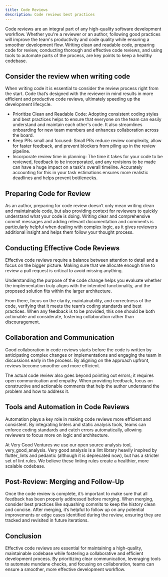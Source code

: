 ```yaml
---
title: Code Reviews
description: Code reviews best practices
---
```


Code reviews are an integral part of any high-quality software development workflow. Whether you're a reviewer or an author, following good practices will improve the team's productivity and code quality while ensuring a smoother development flow.
Writing clean and readable code, preparing code for review, conducting thorough and effective code reviews, and using tools to automate parts of the process, are key points to keep a healthy codebase.

## Consider the review when writing code
When writing code it is essential to consider the review process right from the start. Code that’s designed with the reviewer in mind results in more efficient and productive code reviews, ultimately speeding up the development lifecycle.

- Prioritize Clean and Readable Code: Adopting consistent coding styles and best practices helps to ensure that everyone on the team can easily understand and maintain each other's code. It also streamlines onboarding for new team members and enhances collaboration across the board.
- Keep PRs small and focused: Small PRs reduce review complexity, allow for faster feedback, and prevent blockers from piling up in the review pipeline.
- Incorporate review time in planning: The time it takes for your code to be reviewed, feedback to be incorporated, and any revisions to be made can have a huge impact on a task's overall timeline. Accurately accounting for this in your task estimations ensures more realistic deadlines and helps prevent bottlenecks.

## Preparing Code for Review

As an author, preparing for code review doesn’t only mean writing clean and maintainable code, but also providing context for reviewers to quickly understand what your code is doing.
Writing clear and comprehensive commit messages and adding relevant documentation and comments is particularly helpful when dealing with complex logic, as it gives reviewers additional insight and helps them follow your thought process.

## Conducting Effective Code Reviews

Effective code reviews require a balance between attention to detail and a focus on the bigger picture. Making sure that we allocate enough time to review a pull request is critical to avoid missing anything.

Understanding the purpose of the code change helps you evaluate whether the implementation truly aligns with the intended functionality, and the proposed solution fits within the larger architecture.

From there, focus on the clarity, maintainability, and correctness of the code, verifying that it meets the team’s coding standards and best practices.
When any feedback is to be provided, this one should be both actionable and considerate, fostering collaboration rather than discouragement.

## Collaboration and Communication

Good collaboration in code reviews starts before the code is written by anticipating complex changes or implementations and engaging the team in discussions early in the process. By aligning on the approach upfront, reviews become smoother and more efficient.

The actual code review also goes beyond pointing out errors; it requires open communication and empathy. When providing feedback, focus on constructive and actionable comments that help the author understand the problem and how to address it.

## Tools and Automation in Code Reviews

Automation plays a key role in making code reviews more efficient and consistent. By integrating linters and static analysis tools, teams can enforce coding standards and catch errors automatically, allowing reviewers to focus more on logic and architecture.

At Very Good Ventures we use our open source analysis tool, very_good_analysis. Very good analysis is a lint library heavily inspired by flutter_lints and pedantic (although it is deprecated now), but has a stricter set of lint rules. We believe these linting rules create a healthier, more scalable codebase.

## Post-Review: Merging and Follow-Up

Once the code review is complete, it’s important to make sure that all feedback has been properly addressed before merging. When merging, consider best practices like squashing commits to keep the history clean and concise.
After merging, it’s helpful to follow up on any potential improvements or edge cases identified during the review, ensuring they are tracked and revisited in future iterations.

## Conclusion

Effective code reviews are essential for maintaining a high-quality, maintainable codebase while fostering a collaborative and efficient development process. By prioritizing clear communication, leveraging tools to automate mundane checks, and focusing on collaboration, teams can ensure a smoother, more effective development workflow.
